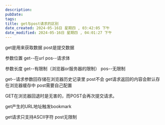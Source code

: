 ```yaml
---
description: 
pubDate:
tags: 
title: get与post请求的区别
date_created: 2024-05-16日 星期四 , 03:42:05 下午
date_modified: 2024-05-16日 星期四 , 04:01:27 下午
---
```

get是用来获取数据
post是提交数据

参数位置
get--在url
pos--请求体

参数长度
get--有限制（浏览器or服务器的限制）
pos--无限制

get--请求参数回存储在浏览器历史记录里 post不会
get请求返回的内容会默认存在浏览器缓存中 post需要自己配置

GET在浏览器回退时是无害的，而POST会再次提交请求。

get产生的URL地址触发bookmark

get请求只支持ASCII字符 post无限制



